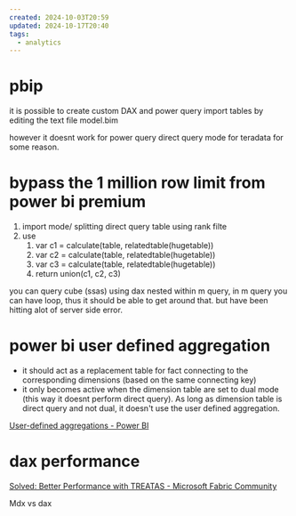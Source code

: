 ```yaml
---
created: 2024-10-03T20:59
updated: 2024-10-17T20:40
tags:
  - analytics
---
```

# pbip
it is possible to create custom DAX and power query import tables by editing the text file model.bim

however it doesnt work for power query direct query mode for teradata for some reason.

# bypass the 1 million row limit from power bi premium

1. import mode/ splitting direct query table using rank filte 
2. use 
	1. var c1 = calculate(table, relatedtable(hugetable))
	2. var c2 = calculate(table, relatedtable(hugetable))
	3. var c3 = calculate(table, relatedtable(hugetable))
	4. return union(c1, c2, c3)

you can query cube (ssas) using dax nested within  m query, in m query you can have loop, thus it should be able to get around that. but have been hitting alot of server side error.


# power bi user defined aggregation

- it should act as a replacement table for fact connecting to the corresponding dimensions (based on the same connecting key)
- it only becomes active when the dimension table are set to dual mode (this way it doesnt perform direct query). As long as dimension table is direct query and not dual, it doesn't use the user defined aggregation.

[User-defined aggregations - Power BI](https://learn.microsoft.com/en-us/power-bi/transform-model/aggregations-advanced)


# dax performance
[Solved: Better Performance with TREATAS - Microsoft Fabric Community](https://community.fabric.microsoft.com/t5/Desktop/Better-Performance-with-TREATAS/td-p/3696907)

Mdx vs dax  